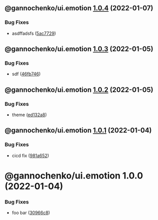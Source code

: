 ## @gannochenko/ui.emotion [1.0.4](https://github.com/gannochenko/gannochenko-modules/compare/@gannochenko/ui.emotion@1.0.3...@gannochenko/ui.emotion@1.0.4) (2022-01-07)


### Bug Fixes

* asdffadsfs ([5ac7729](https://github.com/gannochenko/gannochenko-modules/commit/5ac7729d0fac3f43f2421dbd433f755ccfb6910f))

## @gannochenko/ui.emotion [1.0.3](https://github.com/gannochenko/gannochenko-modules/compare/@gannochenko/ui.emotion@1.0.2...@gannochenko/ui.emotion@1.0.3) (2022-01-05)


### Bug Fixes

* sdf ([46fb746](https://github.com/gannochenko/gannochenko-modules/commit/46fb746b1f81a19e93ac457f4b89607be9363813))

## @gannochenko/ui.emotion [1.0.2](https://github.com/gannochenko/gannochenko-modules/compare/@gannochenko/ui.emotion@1.0.1...@gannochenko/ui.emotion@1.0.2) (2022-01-05)


### Bug Fixes

* theme ([ed132a8](https://github.com/gannochenko/gannochenko-modules/commit/ed132a81b0d7a211d0b7d23f928dd57da12d3643))

## @gannochenko/ui.emotion [1.0.1](https://github.com/gannochenko/gannochenko-modules/compare/@gannochenko/ui.emotion@1.0.0...@gannochenko/ui.emotion@1.0.1) (2022-01-04)


### Bug Fixes

* cicd fix ([981a652](https://github.com/gannochenko/gannochenko-modules/commit/981a65297e54808f5efc8cc47695aee9850ef9b3))

# @gannochenko/ui.emotion 1.0.0 (2022-01-04)


### Bug Fixes

* foo bar ([30966c8](https://github.com/gannochenko/gannochenko-modules/commit/30966c86a3a7bf0d2034a605157cb9343fed3d9d))
